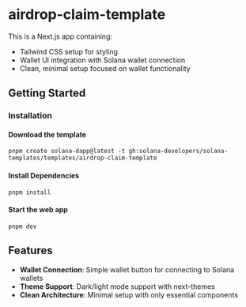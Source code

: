 # airdrop-claim-template

This is a Next.js app containing:

- Tailwind CSS setup for styling
- Wallet UI integration with Solana wallet connection
- Clean, minimal setup focused on wallet functionality

## Getting Started

### Installation

#### Download the template

```shell
pnpm create solana-dapp@latest -t gh:solana-developers/solana-templates/templates/airdrop-claim-template
```

#### Install Dependencies

```shell
pnpm install
```

#### Start the web app

```shell
pnpm dev
```

## Features

- **Wallet Connection**: Simple wallet button for connecting to Solana wallets
- **Theme Support**: Dark/light mode support with next-themes
- **Clean Architecture**: Minimal setup with only essential components
